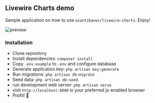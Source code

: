 
## Livewire Charts demo

Sample application on how to use `asantibanez/livewire-charts`. Enjoy!

![preview](https://github.com/asantibanez/livewire-charts-demo/raw/master/preview.png)

### Installation
- Clone repository
- Install dependencies:
`composer install`
- Copy `.env.example` to `.env` and configure database
- Generate application key:
`php artisan key:generate`
- Run migrations:
`php artisan db:migrate`
- Seed data:
`php artisan db:seed`
- run development web server:
`php artisan serve`
- visit `http://localhost:8000` in your preferred js-enabled browser
- Profit! 💪
